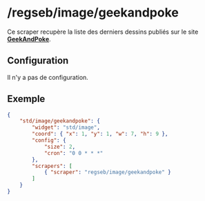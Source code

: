 # /regseb/image/geekandpoke

Ce scraper recupère la liste des derniers dessins publiés sur le site
**[GeekAndPoke](http://geek-and-poke.com/)**.

## Configuration

Il n'y a pas de configuration.

## Exemple

```JSON
{
    "std/image/geekandpoke": {
        "widget": "std/image",
        "coord": { "x": 1, "y": 1, "w": 7, "h": 9 },
        "config": {
            "size": 2,
            "cron": "0 0 * * *"
        },
        "scrapers": [
            { "scraper": "regseb/image/geekandpoke" }
        ]
    }
}
```
